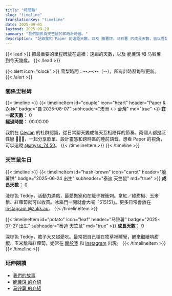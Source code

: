 ```yaml
---
title: "時間軸"
slug: "timeline"
translationKey: "timeline"
date: 2025-09-01
lastmod: 2025-09-29
summary: "我們關係與天竺鼠的即時計時器。"
description: "記錄我和 Paper 的遠距天數，以及 脆薯饼、马铃薯 的成長天數，皆以雪梨時間更新。"
---
```


{{< lead >}}
把最重要的里程碑放在這裡：遠距的天數，以及 脆薯饼 和 马铃薯 到今天幾歲。
{{< /lead >}}

{{< alert icon="clock" >}}
雪梨時間：**<span data-sydney-now>--:--:--</span>**（<span data-sydney-zone>--</span>），所有計時器每秒更新。
{{< /alert >}}

### 關係里程碑
{{< timeline >}}
{{< timelineItem id="couple" icon="heart" header="Paper & Zakk" badge="自 2025-08-07" subheader="澳洲 ↔ 台灣" md="true" >}}
**在一起天數：** <span class="counter-days" data-counter-origin="2025-08-07T11:38:00+10:00" data-counter-format="days">0</span>  
**經過時間：** <span class="counter-time" data-counter-origin="2025-08-07T11:38:00+10:00" data-counter-format="time">00:00:00</span>

我們在 [Ceylan](https://www.youtube.com/@xilanceylan) 的社群認識，從日常聊天變成每天互相陪伴的節奏。兩個人都是泛性戀 🩷💛🩵，一起分享歌單、設計靈感和跨時區的睡前語音。想看 Paper 的視角，可以追蹤 [@abyss_74.50](https://www.instagram.com/abyss_74.50/)。
{{< /timelineItem >}}
{{< /timeline >}}

### 天竺鼠生日
{{< timeline >}}
{{< timelineItem id="hash-brown" icon="carrot" header="脆薯饼" badge="2025-06-24 出生" subheader="泰迪 天竺鼠" md="true" >}}
**成長天數：** <span class="counter-days" data-counter-origin="2025-06-24T00:00:00+10:00" data-counter-format="days">0</span>

淺棕色 Teddy，活動力滿點，最愛搬家和在籠子裡衝刺。拿紅／綠甜椒、玉米鬚、紅蘿蔔就可以收買。冰箱門一開就會大喊「515151」。更多日常會放在 [Instagram @zakk.au](https://www.instagram.com/zakk.au/)。
{{< /timelineItem >}}

{{< timelineItem id="potato" icon="leaf" header="马铃薯" badge="2025-07-27 出生" subheader="泰迪 天竺鼠" md="true" >}}
**成長天數：** <span class="counter-days" data-counter-origin="2025-07-27T00:00:00+10:00" data-counter-format="days">0</span>

深棕色 Teddy，膽子大又超愛吃。最常把自己埋在牧草裡睡覺，醒來繼續啃甜椒、玉米鬚和紅蘿蔔。她常在 [關於我](/zh-tw/about/#potato) 和 [Instagram](https://www.instagram.com/zakk.au/) 出現。
{{< /timelineItem >}}
{{< /timeline >}}

### 延伸閱讀
- [我們的故事](/zh-tw/about/#%E6%88%91%E5%92%8C-paper)
- [脆薯饼 的介紹](/zh-tw/about/#hash-brown)
- [马铃薯 的介紹](/zh-tw/about/#potato)
